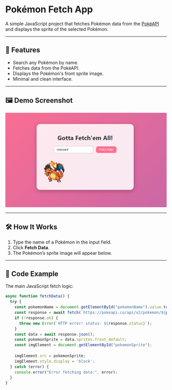 # Pokémon Fetch App

A simple JavaScript project that fetches Pokémon data from the [PokéAPI](https://pokeapi.co/) and displays the sprite of the selected Pokémon.

---

## 🚀 Features
- Search any Pokémon by name.
- Fetches data from the PokéAPI.
- Displays the Pokémon's front sprite image.
- Minimal and clean interface.

---

## 🖼️ Demo Screenshot

![alt text](image.png)

---


## 🛠️ How It Works
1. Type the name of a Pokémon in the input field.
2. Click **Fetch Data**.
3. The Pokémon’s sprite image will appear below.

---

## 📜 Code Example
The main JavaScript fetch logic:
```javascript
async function fetchData() {
  try {
    const pokemonName = document.getElementById("pokemonName").value.toLowerCase();
    const response = await fetch(`https://pokeapi.co/api/v2/pokemon/${pokemonName}`);
    if (!response.ok) {
      throw new Error(`HTTP error! status: ${response.status}`);
    }
    const data = await response.json();
    const pokemonSprite = data.sprites.front_default;
    const imgElement = document.getElementById("pokemonSprite");

    imgElement.src = pokemonSprite;
    imgElement.style.display = 'block';
  } catch (error) {
    console.error("Error fetching data:", error);
  }
}
